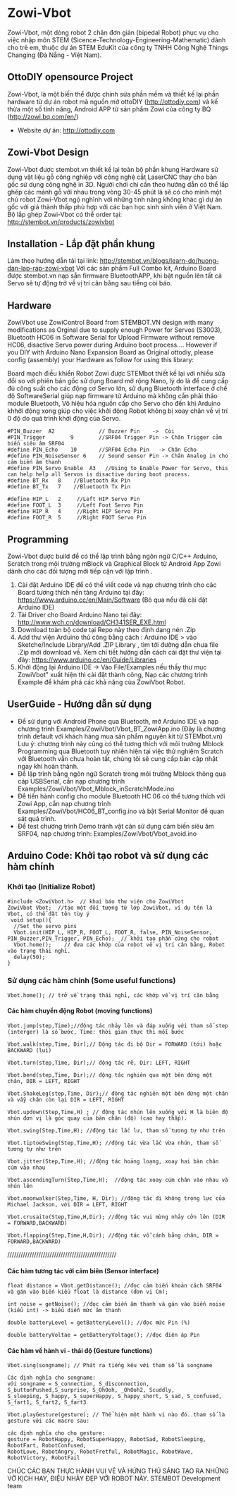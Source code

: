 # Zowi-Vbot
Zowi-Vbot, một dòng robot 2 chân đơn giản (bipedal Robot) phục vụ cho việc nhập môn STEM (Sicence-Technology-Engineering-Mathematic) dành cho trẻ em, thuộc dự án STEM EduKit của công ty TNHH Công Nghệ Things Changing (Đà Nẵng - Việt Nam).


## OttoDIY opensource Project 
Zowi-Vbot, là một biến thể được chỉnh sửa phần mềm  và thiết kế lại phần hardware từ dự án robot mã nguồn mở ottoDIY (http://ottodiy.com) và kế thừa một số tính năng, Android APP từ sản phẩm Zowi của công ty BQ (http://zowi.bq.com/en/)
  - Website dự án: http://ottodiy.com

## Zowi-Vbot Design
Zowi-Vbot được stembot.vn thiết kế lại toàn bộ phần khung Hardware sử dụng vật liệu gỗ công nghiệp với công nghệ cắt LaserCNC thay cho bản gốc sử dụng công nghệ in 3D. Người chơi chỉ cần theo hướng dẫn có thể lắp ghép các mảnh gỗ với nhau trong vòng 30-45 phút là sẽ có cho mình một chú robot Zowi-Vbot ngộ nghĩnh với những tính năng không khác gì dự án gốc với giá thành thấp phù hợp với các bạn học sinh sinh viên ở Việt Nam. 
Bộ lắp ghép Zowi-Vbot có thể order tại: http://stembot.vn/products/zowivbot

## Installation - Lắp đặt phần khung
Làm theo hướng dẫn tải tại link: http://stembot.vn/blogs/learn-do/huong-dan-lap-rap-zowi-vbot
Với các sản phẩm Full Combo kit, Arduino Board được stembot.vn nạp sẵn firmware BluetoothAPP, khi bật nguồn lên tất cả Servo sẽ tự động trở về vị trí cân bằng sau tiếng còi báo.
## Hardware 
ZowiVbot use ZowiControl Board from STEMBOT.VN design with many modifications as Orginal due to supply enough Power for Servos (S3003), Bluetooth HC06 in Software Serial for Upload Firmware without remove HC06, disactive Servo power during Arduino boot process.... 
However if you DIY with Arduino Nano Expansion Board as Original ottodiy, please config (assembly) your Hardware as follow for using this library:

Board mạch điều khiển Robot Zowi được STEMbot thiết kế lại với nhiều sửa đổi so với phiên bản gốc sử dụng Board mở rộng Nano, lý do là để cung cấp đủ công suất cho các động cơ Servo lớn, sử dụng Bluetooth interface ở chế độ SoftwareSerial giúp nạp firmware từ Arduino mà không cần phải tháo module Bluetooth, Vô hiệu hóa nguồn cấp cho Servo cho đến khi Arduino khhởi động xong giúp cho việc khởi động Robot không bị xoay chân về vị trí 0 độ do quá trình khởi động của Servo. 
```
#PIN_Buzzer  A2              // Buzzer Pin    ->  Còi 
#PIN_Trigger        9        //SRF04 Trigger Pin -> Chân Trigger cảm biến siêu âm SRF04
#define PIN_Echo    10       //SRF04 Echo Pin   -> Chân Echo 
#define PIN_NoiseSensor 6    // Sound sensor Pin -> Chân Analog in cho cảm biến âm thanh   
#define PIN_Servo_Enable  A3   //Using to Enable Power for Servo, this can help help all Servos is disactive during boot process. 
#define BT_Rx   8    //Bluetooth Rx Pin
#define BT_Tx   7    //Bluetooth Tx Pin

#define HIP_L   2     //Left HIP Servo Pin
#define FOOT_L  3     //Left Foot Servo Pin
#define HIP_R   4     //Right HIP Servo Pin
#define FOOT_R  5     //Right FOOT Servo Pin    
```
## Programming 
Zowi-Vbot được build để có thể lập trình bằng ngôn ngữ C/C++ Arduino, Scratch trong môi trường mBlock và Graphical Block từ Android App Zowi dành cho các đối tượng mới tiếp cận với lập trình .

1. Cài đặt Arduino IDE để có thể viết code và nạp chương trình cho các Board tương thích nền tảng Arduino tại đây: https://www.arduino.cc/en/Main/Software (Bỏ qua nếu đã cài đặt Arduino IDE)
2. Tải Driver cho Board Arduino Nano tại đây: http://www.wch.cn/download/CH341SER_EXE.html
3. Download toàn bộ code tại Repo này theo định dạng nén .Zip
4. Add thư viện Arduino thủ công bằng cách : Arduino IDE > vào Sketche/Include Library/Add .ZIP Library , tìm tới đường dẫn chưa file .Zip mới download về. 
  Xem chi tiết hướng dẫn cách cài đặt thư viện tại đây: https://www.arduino.cc/en/Guide/Libraries
5. Khởi động lại Arduino IDE -> Vào File/Examples nếu thấy thư mục ZowiVbot" xuất hiện thì cài đặt thành công, Nạp các chương trình Example để khám phá các khả năng của ZowiVbot Robot. 
## UserGuide - Hướng dẫn sử dụng
  *  Để sử dụng với Android Phone qua Bluetooth, mở Arduino IDE và nạp chương trình Examples/ZowiVbot/Vbot_BT_ZowiApp.ino (Đây là chương trình default với khách hàng mua sản phẩm nguyên kit từ STEMbot.vn)
  Lưu ý: chương trình này cũng có thể tương thích với môi trường Mblock Programming qua Bluetooth tuy nhiên hiện tại việc thử nghiệm Scratch với Bluetooth vẫn chưa hoàn tất, chúng tôi sẽ cung cấp bản cập nhật ngay khi hoàn thành.  
  *  Để lập trình bằng ngôn ngữ Scratch trong môi trường Mblock thông qua cáp USBSerial, cần nạp chương trình Examples/ZowiVbot/Vbot_Mblock_inScratchMode.ino
  *  Để tiến hành config cho module Bluetooth HC 06 có thể tương thích với Zowi App, cần nạp chương trình Examples/ZowiVbot/HC06_BT_config.ino và bật Serial Monitor để quan sát quá trình. 
  *  Để test chương trình Demo tránh vật cản sử dụng cảm biến siêu âm SRF04, nạp chương trình: Examples/ZowiVbot/Vbot_avoid.ino  
## Arduino Code: Khởi tạo robot và sử dụng các hàm chính
### Khởi tạo (Initialize Robot)
```
#include <ZowiVbot.h>  // khai báo thư viện cho ZowiVbot
ZowiVbot Vbot;  //tạo một đối tượng từ lớp ZowiVbot, ví dụ tên là Vbot, có thể đặt tên tùy ý
 void setup(){
  //Set the servo pins
  Vbot.init(HIP_L, HIP_R, FOOT_L, FOOT_R, false, PIN_NoiseSensor, PIN_Buzzer,PIN_Trigger, PIN_Echo);  // khởi tạo phần cứng cho robot
  Vbot.home();    // đưa các khớp của robot về vị trí cân bằng, Robot vào trạng thái nghỉ. 
  delay(50);
}
```
### Sử dụng các hàm chính (Some useful functions)
```
Vbot.home(); // trở về trạng thái nghỉ, các khớp về vị trí cân bằng
```
#### Các hàm chuyển động Robot  (moving functions)
```
Vbot.jump(step,Time);//động tác nhảy lên và đáp xuống với tham số step (interger) là số bước, Time: thời gian thực thi mỗi bước
```
```
Vbot.walk(step,Time, Dir);// Động tác đi bộ Dir = FORWARD (tới) hoặc BACKWARD (lui)
```
```
Vbot.turn(step,Time, Dir);// động tác rẽ, Dir: LEFT, RIGHT
```
```
Vbot.bend(step,Time, Dir);// động tác nghiên qua một bên đứng một chân, DIR = LEFT, RIGHT
```
```
Vbot.ShakeLeg(step,Time, Dir);// động tác nghiên một bên đứng một chân và vẫy chân còn lại DIR = LEFT, RIGHT
```
```
Vbot.updown(Step,Time,H) ; // động tác nhún lên xuống với H là biên độ nhún đơn vị là góc quay của bàn chân (độ) (cao hay thấp).
```
```
Vbot.swing(Step,Time,H); //động tác lắc lư, tham số tương tự như trên 
```
```
Vbot.tiptoeSwing(Step,Time,H); //động tác vừa lắc vừa nhún, tham số tương tự như trên
```
```
Vbot.jitter(Step,Time,H); //động tác hoảng loạng, xoay hai bàn chân cúm vào nhau
```
```
Vbot.ascendingTurn(Step,Time,H);  //động tác xoay cúm chân vào nhau và nhún lên 
```

```
Vbot.moonwalker(Step,Time, H, Dir); //động tác đi không trọng lực của Michael Jackson, với DIR = LEFT, RIGHT
```
```
Vbot.crusaito(Step,Time,H,Dir); //động tác vui mừng nhảy cởn lên (DIR = FORWARD,BACKWARD)
```
```
Vbot.flapping(Step,Time,H,Dir); //động tác vỗ cánh bằng chân, DIR = FORWARD,BACKWARD)
```
/////////////////////////////////////////////////
#### Các hàm tương tác với cảm biên  (Sensor interface)
```
float distance = Vbot.getDistance(); //đọc cảm biến khoản cách SRF04 và gán vào biến kiểu float là distance (đơn vị Cm);
```
```
int noise = getNoise(); //đọc cảm biến âm thanh và gán vào biến noise (kiểu int) -> biểu diễn mức âm thanh 
```
```
double batteryLevel = getBatteryLevel(); //đọc mức Pin (%)
```
```
double batteryVoltae = getBatteryVoltage(); //đọc điện áp Pin
```
#### Các hàm về hành vi - thái độ (Gesture functions) 
```
Vbot.sing(songname); // Phát ra tiếng kêu với tham số là songname
```
```
Các định nghĩa cho songname: 
với songname = S_connection, S_disconnection, S_buttonPushed,S_surprise, S_OhOoh, _OhOoh2, Scuddly,
S_sleeping, S_happy, S_superHappy, S_happy_short, S_sad, S_confused, S_fart1, S_fart2, S_fart3
```

```
Vbot.playGesture(gesture); // Thể hiện một hành vi nào đó..tham số là gesture với các macro sau: 

```
```
các định nghĩa cho cho gesture: 
gesture = RobotHappy, RobotSuperHappy, RobotSad, RobotSleeping, RobotFart, RobotConfused,
RobotLove, RobotAngry, RobotFretful, RobotMagic, RobotWave, RobotVictory, RobotFail
```
CHÚC CÁC BẠN THỰC HÀNH VUI VẺ VÀ HỨNG THÚ SÁNG TẠO RA NHỮNG VỞ KỊCH HAY, ĐIỆU NHẢY ĐẸP VỚI ROBOT NÀY.
STEMBOT Development team
